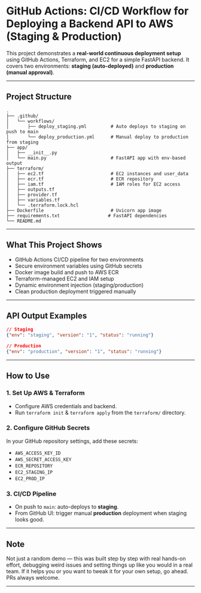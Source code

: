 # GitHub Actions: CI/CD Workflow for Deploying a Backend API to AWS (Staging & Production)

This project demonstrates a **real-world continuous deployment setup** using GitHub Actions, Terraform, and EC2 for a simple FastAPI backend. It covers two environments: **staging (auto-deployed)** and **production (manual approval)**.

---

## Project Structure

```
.
├── .github/
│   └── workflows/
│       ├── deploy_staging.yml         # Auto deploys to staging on push to main
│       └── deploy_production.yml      # Manual deploy to production from staging
├── app/
│   ├── __init__.py
│   └── main.py                        # FastAPI app with env-based output
├── terraform/
│   ├── ec2.tf                         # EC2 instances and user_data
│   ├── ecr.tf                         # ECR repository
│   ├── iam.tf                         # IAM roles for EC2 access
│   ├── outputs.tf
│   ├── provider.tf
│   ├── variables.tf
│   └── .terraform.lock.hcl
├── Dockerfile                         # Uvicorn app image
├── requirements.txt                  # FastAPI dependencies
└── README.md
```

---

## What This Project Shows

* GitHub Actions CI/CD pipeline for two environments
* Secure environment variables using GitHub secrets
* Docker image build and push to AWS ECR
* Terraform-managed EC2 and IAM setup
* Dynamic environment injection (staging/production)
* Clean production deployment triggered manually

---

## API Output Examples

```json
// Staging
{"env": "staging", "version": "1", "status": "running"}

// Production
{"env": "production", "version": "1", "status": "running"}
```

---

## How to Use

### 1. Set Up AWS & Terraform

* Configure AWS credentials and backend.
* Run `terraform init` & `terraform apply` from the `terraform/` directory.

### 2. Configure GitHub Secrets

In your GitHub repository settings, add these secrets:

* `AWS_ACCESS_KEY_ID`
* `AWS_SECRET_ACCESS_KEY`
* `ECR_REPOSITORY`
* `EC2_STAGING_IP`
* `EC2_PROD_IP`

### 3. CI/CD Pipeline

* On push to `main`: auto-deploys to **staging**.
* From GitHub UI: trigger manual **production** deployment when staging looks good.

---


## Note

Not just a random demo — this was built step by step with real hands-on effort, debugging weird issues and setting things up like you would in a real team.
If it helps you or you want to tweak it for your own setup, go ahead. PRs always welcome.

---


